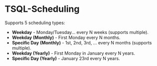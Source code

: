 TSQL-Scheduling
===============
Supports 5 scheduling types:
+ **Weekday** - Monday/Tuesday... every N weeks (supports multiple).
+ **Weekday (Monthly)** - First Monday every N months.
+ **Specific Day (Monthly)** - 1st, 2nd, 3rd, ... every N months (supports multiple).
+ **Weekday (Yearly)** - First Monday in January every N years.
+ **Specific Day (Yearly)** - January 23rd every N years.
